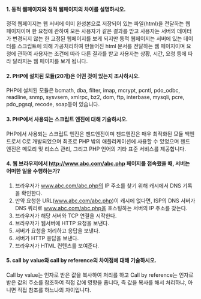 #### 1. 동적 웹페이지와 정적 웹페이지의 차이를 설명하시오.
정적 웹페이지는 웹 서버에 이미 완성본으로 저장되어 있는 파일(html)을 전달하는 웹 페이지이며 한 요청에 관하여 모든 사용자가 같은 결과를 받고 사용자는 서버의 데이터가 변경되지 않는 한 고정된 웹페이지를 보게 되지만 동적 웹페이지는 서버에 있는 데이터를 스크립트에 의해 가공처리하여 만들어진 html 문서를 전달하는 웹 페이지이며 요청에 관하여 사용자는 조건에 따라 다른 결과를 받고 사용자는 상황, 시간, 요청 등에 따라 달라지는 웹 페이지를 보게 됩니다.

#### 2. PHP에 설치된 모듈(20개)은 어떤 것이 있는지 조사하시오.
PHP에 설치된 모듈은 bcmath, dba, filter, imap, mcrypt, pcntl, pdo_odbc, readline, snmp, sysvsem, xmlrpc, bz2, dom, ftp, interbase, mysqli, pcre, pdo_pgsql, recode, soap등이 있습니다.

#### 3. PHP에서 사용되는 스크립트 엔진에 대해 기술하시오.
PHP에서 사용되는 스크립트 엔진은 젠드엔진이며 젠드엔진은 매우 최적화된 모듈 백엔드로서 C로 개발되었으며 최초로 PHP 밖의 애플리케이션에 사용할 수 있었으며 젠드 엔진은 메모리 및 리소스 관리, 그리고 PHP 언어의 기타 표준 서비스를 제공합니다.

#### 4. 웹 브라우저에서 http://www.abc.com/abc.php 페이지를 접속했을 때, 서버는 어떠한 일을 수행하는가?
1. 브라우저가 www.abc.com/abc.php의 IP 주소를 찾기 위해 캐시에서 DNS 기록을 확인한다.
2. 만약 요청한 URL(www.abc.com/abc.php)이 캐시에 없다면, ISP의 DNS 서버가 DNS 쿼리로 www.abc.com/abc.php을 호스팅하는 서버의 IP 주소를 찾는다.
3. 브라우저가 해당 서버와 TCP 연결을 시작한다.
4. 브라우저가 웹서버에 HTTP 요청을 보낸다.
5. 서버가 요청을 처리하고 응답을 보낸다.
6. 서버가 HTTP 응답을 보낸다.
7. 브라우저가 HTML 컨텐츠를 보여준다.

#### 5. call by value와 call by reference의 차이점에 대해 기술하시오.
Call by value는 인자로 받은 값을 복사하여 처리를 하고 Call by reference는 인자로 받은 값의 주소를 참조하여 직접 값에 영향을 줍니다, 즉 값을 복사를 해서 처리하냐, 아니면 직접 참조를 하느냐의 차이입니다.
